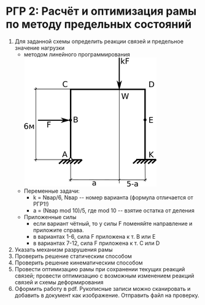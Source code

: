 # РГР 2: Расчёт и оптимизация рамы по методу предельных состояний

1. Для заданной схемы определить реакции связей и предельное значение нагрузки
   - методом линейного программирования
![](frame.png)
   - Переменные задачи:
      - k = Nвар/6, Nвар -- номер варианта  (формула отличается от РГР1!)
      - a = (Nвар mod 10)/5, где mod 10 -- взятие остатка от деления
   - Приложенные силы
      - если вариант чётный, то у силы F поменяйте направление и приложите справа.
      - в вариантах 1-6, сила F приложена к т. B или E
      - в вариантах 7-12, сила F приложена к т. C или D
1. Указать механизм разрушения рамы
1. Проверить решение статическим способом
1. Проверить решение кинематическим способом
1. Провести оптимизацию рамы при сохранении текущих реакций связей; провести оптимизацию с возможным изменением реакций связей и схемы деформирования
1. Оформить работу в pdf. Рукописные записи можно сканировать и добавить в документ как изображение. Отправить файл на проверку.

